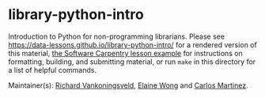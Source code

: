 library-python-intro
====================

Introduction to Python for non-programming librarians.
Please see <https://data-lessons.github.io/library-python-intro/>
for a rendered version of this material,
[the Software Carpentry lesson example](https://github.com/swcarpentry/lesson-example)
for instructions on formatting, building, and submitting material,
or run `make` in this directory for a list of helpful commands.

Maintainer(s):
[Richard Vankoningsveld](https://github.com/richyvk), [Elaine Wong](https://github.com/elainewong) and [Carlos Martinez](https://github.com/c-martinez).
